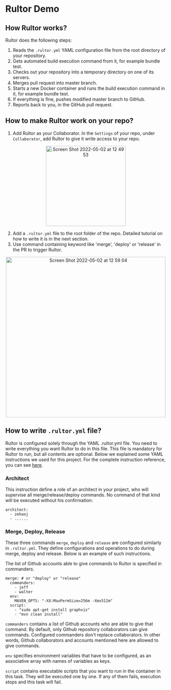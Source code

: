 # Rultor Demo

## How Rultor works?
Rultor does the following steps:
1. Reads the `.rultor.yml` YAML configuration file from the root directory of your repository.
2. Gets automated build execution command from it, for example bundle test.
3. Checks out your repository into a temporary directory on one of its servers.
4. Merges pull request into master branch.
5. Starts a new Docker container and runs the build execution command in it, for example bundle test.
6. If everything is fine, pushes modified master branch to GitHub.
7. Reports back to you, in the GitHub pull request.

## How to make Rultor work on your repo?
1. Add Rultor as your Collaborator.
In the `Settings` of your repo, under `Collaborator`, add Rultor to give it write access to your repo.

<p align="center">
    <img width="250" alt="Screen Shot 2022-05-02 at 12 49 53" src="https://user-images.githubusercontent.com/42339734/166223506-7dac42e0-4ad0-4495-81b0-d3c1dacea9b2.png">
</p>

2. Add a `.rultor.yml` file to the root folder of the repo. Detailed tutorial on how to write it is in the next section.
3. Use command containing keyword like 'merge', 'deploy' or 'release' in the PR to trigger Rultor.

<p align="center">
    <img width="500" alt="Screen Shot 2022-05-02 at 12 59 04" src="https://user-images.githubusercontent.com/42339734/166223791-ecf68b1c-eea0-4718-94c4-46cf4eef34cf.png">
</p>

## How to write `.rultor.yml` file?

Rultor is configured solely through the YAML .rultor.yml file. You need to write everything you want Rultor to do in this file. 
This file is mandatory for Rultor to run, but all contents are optional.
Below we explained some YAML instructions we used for this project. For the complete instruction reference, you can see [here](https://doc.rultor.com/reference.html).
### Architect
This instruction define a role of an architect in your project, who will supervise all merge/release/deploy commands. No command of that kind will be executed without his confirmation:
```
architect:
  - zehaoj
  - ......
```

### Merge, Deploy, Release
These three commands `merge`, `deploy` and `release` are configured similarly in `.rultor.yml`. They define configurations and operations to do during merge, deploy and release.
Below is an example of such instructions.

The list of Github accounts able to give commands to Rultor is specified in commanders. 
```
merge: # or "deploy" or "release"
  commanders:
    - jeff
    - walter
  env:
    MAVEN_OPTS: "-XX:MaxPermSize=256m -Xmx512m"
  script:
    - "sudo apt-get install graphviz"
    - "mvn clean install"
```

`commanders` contains a list of Github accounts who are able to give that command. By default, only Github repository collaborators can give commands. Configured commanders don't replace collaborators. In other words, Github collaborators and accounts mentioned here are allowed to give commands.

`env` specifies environment variables that have to be configured, as an associative array with names of variables as keys.

`script` contains executable scripts that you want to run in the container in this task. They will be executed one by one. If any of them fails, execution stops and this task will fail.
